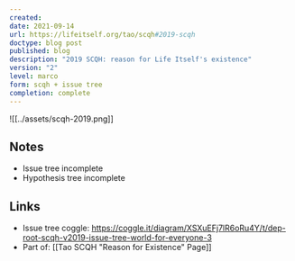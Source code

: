 ```yaml
---
created: 
date: 2021-09-14
url: https://lifeitself.org/tao/scqh#2019-scqh
doctype: blog post
published: blog
description: "2019 SCQH: reason for Life Itself's existence"
version: "2"
level: marco
form: scqh + issue tree
completion: complete
---
```


![[../assets/scqh-2019.png]]

## Notes

- Issue tree incomplete
- Hypothesis tree incomplete

## Links

- Issue tree coggle: https://coggle.it/diagram/XSXuEFj7lR6oRu4Y/t/dep-root-scqh-v2019-issue-tree-world-for-everyone-3
- Part of: [[Tao SCQH "Reason for Existence" Page]]